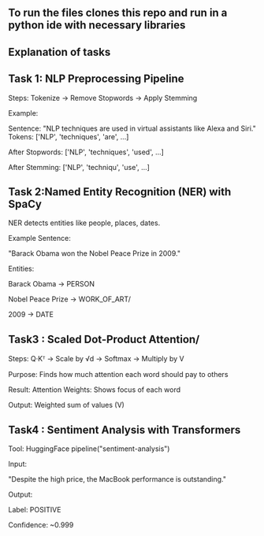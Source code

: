 ## To run the files clones this repo and run in a python ide with necessary libraries

## Explanation of tasks

## Task 1: NLP Preprocessing Pipeline

Steps: Tokenize → Remove Stopwords → Apply Stemming

Example:

Sentence: "NLP techniques are used in virtual assistants like Alexa and Siri."
Tokens: ['NLP', 'techniques', 'are', ...]

After Stopwords: ['NLP', 'techniques', 'used', ...]

After Stemming: ['NLP', 'techniqu', 'use', ...]

## Task 2:Named Entity Recognition (NER) with SpaCy

NER detects entities like people, places, dates.

Example Sentence:

"Barack Obama won the Nobel Peace Prize in 2009."

Entities:

Barack Obama → PERSON

Nobel Peace Prize → WORK_OF_ART/

2009 → DATE

## Task3 : Scaled Dot-Product Attention/

Steps: Q·Kᵀ → Scale by √d → Softmax → Multiply by V

Purpose: Finds how much attention each word should pay to others

Result:
Attention Weights: Shows focus of each word

Output: Weighted sum of values (V)

## Task4 : Sentiment Analysis with Transformers

Tool: HuggingFace pipeline("sentiment-analysis")

Input:

"Despite the high price, the MacBook performance is outstanding."

Output:

Label: POSITIVE

Confidence: ~0.999
